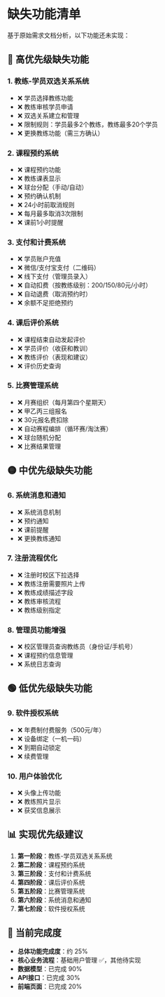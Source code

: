 # 缺失功能清单

基于原始需求文档分析，以下功能还未实现：

## 🔴 高优先级缺失功能

### 1. 教练-学员双选关系系统
- ❌ 学员选择教练功能
- ❌ 教练审核学员申请
- ❌ 双选关系建立和管理
- ❌ 限制规则：学员最多2个教练，教练最多20个学员
- ❌ 更换教练功能（需三方确认）

### 2. 课程预约系统
- ❌ 课程预约功能
- ❌ 教练课表显示
- ❌ 球台分配（手动/自动）
- ❌ 预约确认机制
- ❌ 24小时前取消规则
- ❌ 每月最多取消3次限制
- ❌ 课前1小时提醒

### 3. 支付和计费系统
- ❌ 学员账户充值
- ❌ 微信/支付宝支付（二维码）
- ❌ 线下支付（管理员录入）
- ❌ 自动扣费（按教练级别：200/150/80元/小时）
- ❌ 自动退费（取消预约时）
- ❌ 余额不足拒绝预约

### 4. 课后评价系统
- ❌ 课程结束自动发起评价
- ❌ 学员评价（收获和教训）
- ❌ 教练评价（表现和建议）
- ❌ 评价历史查询

### 5. 比赛管理系统
- ❌ 月赛组织（每月第四个星期天）
- ❌ 甲乙丙三组报名
- ❌ 30元报名费扣除
- ❌ 自动赛程编排（循环赛/淘汰赛）
- ❌ 球台随机分配
- ❌ 比赛结果管理

## 🟡 中优先级缺失功能

### 6. 系统消息和通知
- ❌ 系统消息机制
- ❌ 预约通知
- ❌ 课前提醒
- ❌ 更换教练通知

### 7. 注册流程优化
- ❌ 注册时校区下拉选择
- ❌ 教练注册需要照片上传
- ❌ 教练成绩描述字段
- ❌ 教练审核流程
- ❌ 教练级别指定

### 8. 管理员功能增强
- ❌ 校区管理员查询教练员（身份证/手机号）
- ❌ 课程预约信息管理
- ❌ 系统日志查询

## 🟢 低优先级缺失功能

### 9. 软件授权系统
- ❌ 年费制付费服务（500元/年）
- ❌ 设备绑定（一机一码）
- ❌ 到期自动锁定
- ❌ 续费管理

### 10. 用户体验优化
- ❌ 头像上传功能
- ❌ 教练照片显示
- ❌ 获奖信息展示

## 📊 实现优先级建议

1. **第一阶段**：教练-学员双选关系系统
2. **第二阶段**：课程预约系统
3. **第三阶段**：支付和计费系统
4. **第四阶段**：课后评价系统
5. **第五阶段**：比赛管理系统
6. **第六阶段**：系统消息和通知
7. **第七阶段**：软件授权系统

## 🎯 当前完成度

- **总体功能完成度**：约 25%
- **核心业务流程**：基础用户管理 ✅，其他待实现
- **数据模型**：已完成 90%
- **API接口**：已完成 30%
- **前端页面**：已完成 20%
